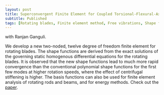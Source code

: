 ```yaml
---
layout: post
title: Superconvergent Finite Element for Coupled Torsional-Flexural-Axial Vibration Analysis of Rotating Blades
subtitle: Published 
tags: [Rotating blades, Finite element method, Free vibrations, Shape functions, Exact solutions, Fast convergence]
---
```


with Ranjan Ganguli.

We develop a new two-noded, twelve degree of freedom finite element for rotating blades. The shape functions are derived from the exact solutions of the governing static homogenous differential equations for the rotating blades. It is observed that the new shape functions lead to much more rapid convergence than the conventional polynomial shape functions for the first few modes at higher rotation speeds, where the effect of centrifugal stiffening is higher. The basis functions can also be used for finite element analysis of rotating rods and beams, and for energy methods. Check out the [paper](https://doi.org/10.1080/15502280903446838).
